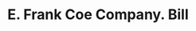 ---
doi: 10.7916/D8378MWH
date_other: '1905'
date_other_textual: '1905'
form: printed ephemera
genre:
- Invoices
name:
- E. Frank Coe Company
object_in_context_url: https://biggert.cul.columbia.edu/items/view/ave_biggert_01909
subject_hierarchical_geographic:
- New York, New York, United States
subject_name:
- E. Frank Coe Company
title: E. Frank Coe Company. Bill
sort_title: E. Frank Coe Company. Bill
call_number: ave_biggert_01909
coordinates:
- 40.71277777777778,-74.00583333333333
pid: ave_biggert_01909
identifiers: ave_biggert_01909
thumbnail: https://derivativo-2.library.columbia.edu/iiif/2/ldpd:490639/full/!256,256/0/native.jpg
permalink: /biggert/ave_biggert_01909/
layout: iiif-image-page
---